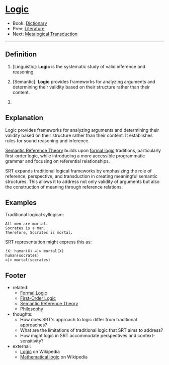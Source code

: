 # [Logic](https://dna-platform.github.io/inexplicable-phenomena/dictionary/logic.html)
- Book: [Dictionary](./.dictionary.md)
- Prev: [Literature](./literature.md)
- Next: [Metalogical Transduction](./metalogical-transduction.md)
---

## Definition

1. [Linguistic]: **Logic** is the systematic study of valid inference and reasoning.

2. [Semantic]: **Logic** provides frameworks for analyzing arguments and determining their validity based on their structure rather than their content.

3. [Formal]: {TBD}

## Explanation

Logic provides frameworks for analyzing arguments and determining their validity based on their structure rather than their content. It establishes rules for sound reasoning and inference.

[Semantic Reference Theory](semantic-reference-theory.md) builds upon [formal logic](formal-logic.md) traditions, particularly first-order logic, while introducing a more accessible programmatic grammar and focusing on referential relationships.

SRT expands traditional logical frameworks by emphasizing the role of reference, perspective, and transduction in creating meaningful semantic structures. This allows it to address not only validity of arguments but also the construction of meaning through reference relations.

## Examples

Traditional logical syllogism:
```
All men are mortal.
Socrates is a man.
Therefore, Socrates is mortal.
```

SRT representation might express this as:
```
!X: human(X) =|> mortal(X)
human(socrates)
=|> mortal(socrates)
```

## Footer
- related:
  - [Formal Logic](formal-logic.md)
  - [First-Order Logic](first-order-logic.md)
  - [Semantic Reference Theory](semantic-reference-theory.md)
  - [Philosophy](philosophy.md)
- thoughts:
  - How does SRT's approach to logic differ from traditional approaches?
  - What are the limitations of traditional logic that SRT aims to address?
  - How might logic in SRT accommodate perspectives and context-sensitivity?
- external:
  - [Logic](https://en.wikipedia.org/wiki/Logic) on Wikipedia
  - [Mathematical logic](https://en.wikipedia.org/wiki/Mathematical_logic) on Wikipedia